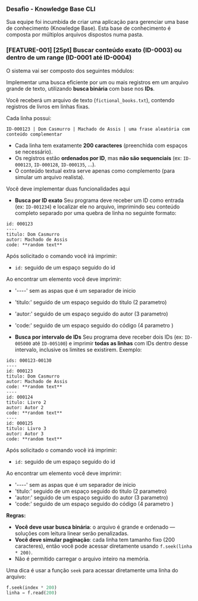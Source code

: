 ### Desafio - Knowledge Base CLI

Sua equipe foi incumbida de criar uma aplicação para gerenciar uma base de conhecimento (Knowledge Base).
Esta base de conhecimento é composta por múltiplos arquivos dispostos numa pasta.

### [FEATURE-001] [25pt] Buscar conteúdo exato (ID-0003) ou dentro de um range (ID-0001 até ID-0004)

O sistema vai ser composto dos seguintes módulos:

Implementar uma busca eficiente por um ou mais registros em um arquivo grande de texto, utilizando **busca binária** com 
base nos **IDs**.

Você receberá um arquivo de texto (`fictional_books.txt`), contendo registros de livros em linhas fixas.

Cada linha possui:

```
ID-000123 | Dom Casmurro | Machado de Assis | uma frase aleatória com conteúdo complementar
```

- Cada linha tem exatamente **200 caracteres** (preenchida com espaços se necessário).
- Os registros estão **ordenados por ID**, mas **não são sequenciais** (ex: `ID-000123`, `ID-000128`, `ID-000135`, ...).
- O conteúdo textual extra serve apenas como complemento (para simular um arquivo realista).

Você deve implementar duas funcionalidades aqui
- **Busca por ID exato**
Seu programa deve receber um ID como entrada (ex: `ID-001234`) e localizar ele no arquivo, imprimindo seu 
conteúdo completo separado por uma quebra de linha no seguinte formato:

```
id: 000123
----
titulo: Dom Casmurro
autor: Machado de Assis
code: **random text**
```

Após solicitado o comando você irá imprimir:

- `id:` seguido de um espaço seguido do id

Ao encontrar um elemento você deve imprimir:

- '----' sem as aspas que é um separador de inicio 
- 'titulo:' seguido de um espaço seguido do titulo (2 parametro)
- 'autor:' seguido de um espaço seguido do autor (3 parametro)
- 'code:' seguido de um espaço seguido do código (4 parametro )

- **Busca por intervalo de IDs**
Seu programa deve receber dois IDs (ex: `ID-005000` até `ID-005100`) e imprimir **todas as linhas** com IDs dentro desse
intervalo, inclusive os limites se existirem. Exemplo:

```
ids: 000123-00130
----
id: 000123
titulo: Dom Casmurro
autor: Machado de Assis
code: **random text**
----
id: 000124
titulo: Livro 2
autor: Autor 2
code: **random text**
----
id: 000125
titulo: Livro 3
autor: Autor 3
code: **random text**
```

Após solicitado o comando você irá imprimir:

- `id:` seguido de um espaço seguido do id

Ao encontrar um elemento você deve imprimir:

- '----' sem as aspas que é um separador de inicio 
- 'titulo:' seguido de um espaço seguido do titulo (2 parametro)
- 'autor:' seguido de um espaço seguido do autor (3 parametro)
- 'code:' seguido de um espaço seguido do código (4 parametro )

**Regras:** 

- **Você deve usar busca binária**: o arquivo é grande e ordenado — soluções com leitura linear serão penalizadas.
- **Você deve simular paginação**: cada linha tem tamanho fixo (200 caracteres), então você pode acessar diretamente usando `f.seek(linha * 200)`.
- Não é permitido carregar o arquivo inteiro na memória.

Uma dica é usar a função `seek` para acessar diretamente uma linha do arquivo:

```python
f.seek(index * 200)
linha = f.read(200)
```
